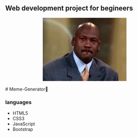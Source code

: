 ## Web development project for begineers
<p align="center">
<img src = "https://github.com/Noor-Ahmed-12/Memes-Generator/blob/main/meme%20images/200.webp">
</p>
# Meme-Generator🤪

### languages
<ul>
  <li>HTML5</li>
  <li>CSS3</li>
  <li>JavaScript</li>
  <li>Bootstrap</li>
</ul>
